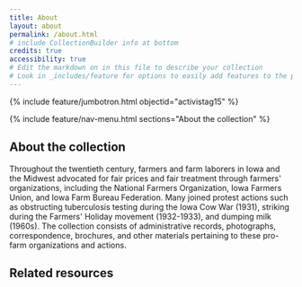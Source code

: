 ```yaml
---
title: About
layout: about
permalink: /about.html
# include CollectionBuilder info at bottom
credits: true
accessibility: true
# Edit the markdown on in this file to describe your collection
# Look in _includes/feature for options to easily add features to the page
---
```


{% include feature/jumbotron.html objectid="activistag15" %} 

{% include feature/nav-menu.html sections="About the collection" %}

## About the collection

Throughout the twentieth century, farmers and farm laborers in Iowa and the Midwest advocated for fair prices and fair treatment through farmers' organizations, including the National Farmers Organization, Iowa Farmers Union, and Iowa Farm Bureau Federation. Many joined protest actions such as obstructing tuberculosis testing during the Iowa Cow War (1931), striking during the Farmers' Holiday movement (1932-1933), and dumping milk (1960s). The collection consists of administrative records, photographs, correspondence, brochures, and other materials pertaining to these pro-farm organizations and actions.

## Related resources